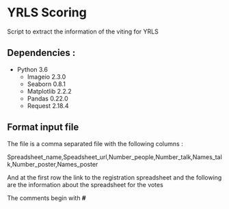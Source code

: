 # YRLS Scoring

Script to extract the information of the viting for YRLS

Dependencies :
--------------

- Python 3.6
   - Imageio 2.3.0
   - Seaborn 0.8.1
   - Matplotlib 2.2.2
   - Pandas 0.22.0
   - Request 2.18.4

Format input file
-----------------
The file is a comma separated file with the following columns :  

Spreadsheet_name,Speadsheet_url,Number_people,Number_talk,Names_talk,Number_poster,Names_poster

And at the first row the link to the registration spreadsheet and the following are the information about the spreadsheet for the votes

The comments begin with **#**  


